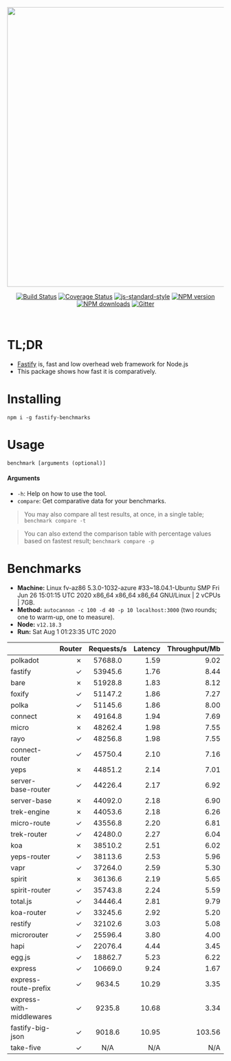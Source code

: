 <div align="center">
<img src="https://github.com/fastify/graphics/raw/master/full-logo.png" width="650" height="auto"/>
</div>

<div align="center">

[![Build Status](https://travis-ci.org/fastify/fastify.svg?branch=master)](https://travis-ci.org/fastify/fastify)
[![Coverage Status](https://coveralls.io/repos/github/fastify/fastify/badge.svg?branch=master)](https://coveralls.io/github/fastify/fastify?branch=master)
[![js-standard-style](https://img.shields.io/badge/code%20style-standard-brightgreen.svg?style=flat)](http://standardjs.com/)
[![NPM version](https://img.shields.io/npm/v/fastify.svg?style=flat)](https://www.npmjs.com/package/fastify)
[![NPM downloads](https://img.shields.io/npm/dm/fastify.svg?style=flat)](https://www.npmjs.com/package/fastify) [![Gitter](https://badges.gitter.im/gitterHQ/gitter.svg)](https://gitter.im/fastify)
</div>
<br />

# TL;DR

* [Fastify](https://github.com/fastify/fastify) is, fast and low overhead web framework for Node.js
* This package shows how fast it is comparatively.

# Installing

```
npm i -g fastify-benchmarks
```

# Usage

```
benchmark [arguments (optional)]
```

#### Arguments

* `-h`: Help on how to use the tool.
* `compare`: Get comparative data for your benchmarks.

> You may also compare all test results, at once, in a single table; `benchmark compare -t`

> You can also extend the comparison table with percentage values based on fastest result; `benchmark compare -p`
# Benchmarks
* __Machine:__ Linux fv-az86 5.3.0-1032-azure #33~18.04.1-Ubuntu SMP Fri Jun 26 15:01:15 UTC 2020 x86_64 x86_64 x86_64 GNU/Linux | 2 vCPUs | 7GB.
* __Method:__ `autocannon -c 100 -d 40 -p 10 localhost:3000` (two rounds; one to warm-up, one to measure).
* __Node:__ `v12.18.3`
* __Run:__ Sat Aug  1 01:23:35 UTC 2020

|                          | Router | Requests/s | Latency | Throughput/Mb |
| :--                      | --:    | :-:        | --:     | --:           |
| polkadot                 | ✗      | 57688.0    | 1.59    | 9.02          |
| fastify                  | ✓      | 53945.6    | 1.76    | 8.44          |
| bare                     | ✗      | 51928.8    | 1.83    | 8.12          |
| foxify                   | ✓      | 51147.2    | 1.86    | 7.27          |
| polka                    | ✓      | 51145.6    | 1.86    | 8.00          |
| connect                  | ✗      | 49164.8    | 1.94    | 7.69          |
| micro                    | ✗      | 48262.4    | 1.98    | 7.55          |
| rayo                     | ✓      | 48256.8    | 1.98    | 7.55          |
| connect-router           | ✓      | 45750.4    | 2.10    | 7.16          |
| yeps                     | ✗      | 44851.2    | 2.14    | 7.01          |
| server-base-router       | ✓      | 44226.4    | 2.17    | 6.92          |
| server-base              | ✗      | 44092.0    | 2.18    | 6.90          |
| trek-engine              | ✗      | 44053.6    | 2.18    | 6.26          |
| micro-route              | ✓      | 43556.8    | 2.20    | 6.81          |
| trek-router              | ✓      | 42480.0    | 2.27    | 6.04          |
| koa                      | ✗      | 38510.2    | 2.51    | 6.02          |
| yeps-router              | ✓      | 38113.6    | 2.53    | 5.96          |
| vapr                     | ✓      | 37264.0    | 2.59    | 5.30          |
| spirit                   | ✗      | 36136.6    | 2.19    | 5.65          |
| spirit-router            | ✓      | 35743.8    | 2.24    | 5.59          |
| total.js                 | ✓      | 34446.4    | 2.81    | 9.79          |
| koa-router               | ✓      | 33245.6    | 2.92    | 5.20          |
| restify                  | ✓      | 32102.6    | 3.03    | 5.08          |
| microrouter              | ✓      | 25596.4    | 3.80    | 4.00          |
| hapi                     | ✓      | 22076.4    | 4.44    | 3.45          |
| egg.js                   | ✓      | 18862.7    | 5.23    | 6.22          |
| express                  | ✓      | 10669.0    | 9.24    | 1.67          |
| express-route-prefix     | ✓      | 9634.5     | 10.29   | 3.35          |
| express-with-middlewares | ✓      | 9235.8     | 10.68   | 3.34          |
| fastify-big-json         | ✓      | 9018.6     | 10.95   | 103.56        |
| take-five                | ✓      | N/A        | N/A     | N/A           |
